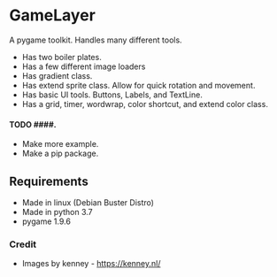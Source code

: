 GameLayer
=========
A pygame toolkit. Handles many different tools.
* Has two boiler plates.
* Has a few different image loaders
* Has gradient class.
* Has extend sprite class. Allow for quick rotation and movement.
* Has basic UI tools. Buttons, Labels, and TextLine.
* Has a grid, timer, wordwrap, color shortcut, and extend color class.

#### TODO ####.
* Make more example.
* Make a pip package.

## Requirements ##
* Made in linux (Debian Buster Distro)
* Made in python 3.7
* pygame 1.9.6

### Credit ###
* Images by kenney - https://kenney.nl/
